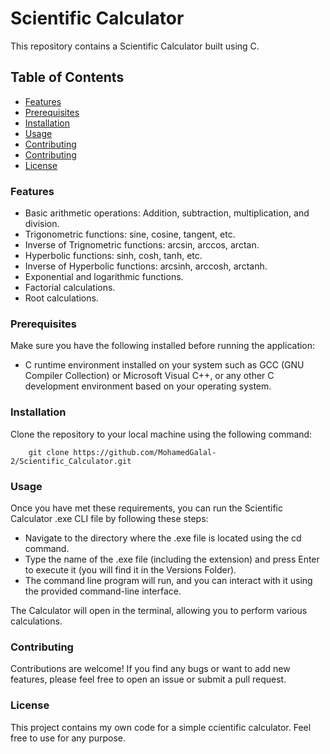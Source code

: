 # Scientific Calculator
This repository contains a Scientific Calculator built using C.

## Table of Contents
- [Features](#Features)
- [Prerequisites](#Prerequisites)
- [Installation](#Installation)
- [Usage](#Usage)
- [Contributing](#Contributing)
- [Contributing](#Contributing)
- [License](#License)

### Features
* Basic arithmetic operations: Addition, subtraction, multiplication, and division.
* Trigonometric functions: sine, cosine, tangent, etc.
* Inverse of Trignometric functions: arcsin, arccos, arctan.
* Hyperbolic functions: sinh, cosh, tanh, etc.
* Inverse of Hyperbolic functions: arcsinh, arccosh, arctanh.
* Exponential and logarithmic functions.
* Factorial calculations.
* Root calculations.

### Prerequisites
Make sure you have the following installed before running the application:

* C runtime environment installed on your system such as GCC (GNU Compiler Collection) or Microsoft Visual C++, or any other C development environment based on your operating system.

### Installation
Clone the repository to your local machine using the following command:

        git clone https://github.com/MohamedGalal-2/Scientific_Calculator.git

### Usage
Once you have met these requirements, you can run the Scientific Calculator .exe CLI file by following these steps:

* Navigate to the directory where the .exe file is located using the cd command.
* Type the name of the .exe file (including the extension) and press Enter to execute it (you will find it in the Versions Folder).
* The command line program will run, and you can interact with it using the provided command-line interface.

The Calculator will open in the terminal, allowing you to perform various calculations.

### Contributing
Contributions are welcome! If you find any bugs or want to add new features, please feel free to open an issue or submit a pull request.

### License
This project contains my own code for a simple ccientific calculator. Feel free to use for any purpose.
